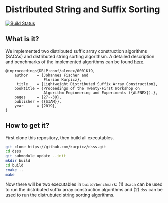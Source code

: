 # Distributed String and Suffix Sorting
[![Build Status](https://travis-ci.org/kurpicz/dsss.svg?branch=master)](https://travis-ci.org/kurpicz/dsss)

## What is it?
We implemented two distributed suffix array construction algorithms (SACAs) and distributed string sorting algorithsm.
A detailed description and benchmarks of the implemented algorithms can be found [here](https://epubs.siam.org/doi/10.1137/1.9781611975499.3).

	@inproceedings{DBLP:conf/alenex/0001K19,
  		author    = {Johannes Fischer and
		             Florian Kurpicz},
 		 title    = {Lightweight Distributed Suffix Array Construction},
  		booktitle = {Proceedings of the Twenty-First Workshop on
		             Algorithm Engineering and Experiments ({ALENEX}).},
  		pages     = {27--38},
  		publisher = {{SIAM}},
  		year      = {2019},
	}

## How to get it?
First clone this repository, then build all executables.
```sh
git clone https://github.com/kurpicz/dsss.git
cd dsss
git submodule update --init
mkdir build
cd build
cmake ..
make
```

Now there will be two executables in `build/benchmark`: (1) `dsaca` can be used to run the distributed suffix array construction algorithms and (2) `dss` can be used to run the distrubuted string sorting algorithms.
